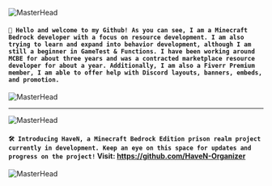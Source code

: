 <div align="left">

![MasterHead](https://media.discordapp.net/attachments/1050591171921072130/1051245397928054834/68747470733a2f2f6d656469612e646973636f72646170702e6e65742f6174746163686d656e74732f313035303539313137313932313037323133302f313035313036363637353433303136363532382f556e7469746c6564342e706e673f77696474683d3133353626_2.png)<br>
#### ```👋 Hello and welcome to my Github! As you can see, I am a Minecraft Bedrock developer with a focus on resource development. I am also trying to learn and expand into behavior development, although I am still a beginner in GameTest & Functions. I have been working around MCBE for about three years and was a contracted marketplace resource developer for about a year. Additionally, I am also a Fiverr Premium member, I am able to offer help with Discord layouts, banners, embeds, and promotion.```
![MasterHead](https://media.discordapp.net/attachments/1050591171921072130/1051245398288769084/68747470733a2f2f6d656469612e646973636f72646170702e6e65742f6174746163686d656e74732f313035303539313137313932313037323133302f313035313036363637353433303136363532382f556e7469746c6564342e706e673f77696474683d3133353626_1.png)
--- ---
![MasterHead](https://media.discordapp.net/attachments/1050591171921072130/1051957785602043904/68747470733a2f2f6d656469612e646973636f72646170702e6e65742f6174746163686d656e74732f3937303231313138313935383636303132372f313031313033363538343433363536343030392f6769745f62616e6e65722e706e673f77696474683d31333331266865.png)<br>
#### `🛠️ Introducing HaveN, a Minecraft Bedrock Edition prison realm project currently in development. Keep an eye on this space for updates and progress on the project!` Visit: https://github.com/HaveN-Organizer
![MasterHead](https://media.discordapp.net/attachments/1050591171921072130/1051246793188442162/68747470733a2f2f6d656469612e646973636f72646170702e6e65742f6174746163686d656e74732f313035303539313137313932313037323133302f313035313036363333333935303931343538302f556e7469746c65645f332e706e673f77696474683d31333536_3.png)

</div>
